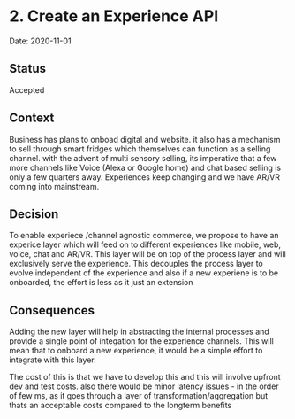 # 2. Create an Experience API

Date: 2020-11-01

## Status

Accepted

## Context

Business has plans to onboad digital and website. it also has a mechanism to sell through smart fridges which themselves can function as a selling channel. with the advent of multi sensory selling, its imperative that a few more channels like Voice (Alexa or Google home) and chat based selling is only a few quarters away. Experiences keep changing and we have AR/VR coming into mainstream. 

## Decision

To enable experiece /channel agnostic commerce, we propose to have an experice layer which will feed on to different experiences like mobile, web, voice, chat and AR/VR. This layer will be on top of the process layer and will exclusively serve the experience. This decouples the process layer to evolve independent of the experience and also if a new experiene is to be onboarded, the effort is less as it just an extension

## Consequences


Adding the new layer will help in abstracting the internal processes and provide a single point of integation for the experience channels. This will mean that to onboard a new experience, it would be a simple effort to integrate with this layer.

The cost of this is that we have to develop this and this will involve upfront dev and test costs. also there would be minor latency issues - in the order of few ms, as it goes through a layer of transformation/aggregation but thats an acceptable costs compared to the longterm benefits